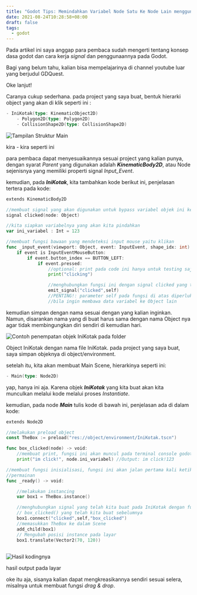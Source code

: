 ```yaml
---
title: "Godot Tips: Memindahkan Variabel Node Satu Ke Node Lain menggunakan Signal"
date: 2021-08-24T10:28:58+08:00
draft: false
tags: 
  - godot
---
```


Pada artikel ini saya anggap para pembaca sudah mengerti tentang konsep dasa godot dan cara kerja *signal* dan penggunaannya pada Godot.

Bagi yang belum tahu, kalian bisa mempelajarinya di channel youtube luar yang berjudul GDQuest.

Oke lanjut!

Caranya cukup sederhana.
pada project yang saya buat, bentuk hierarki object yang akan di klik seperti ini : 

```go
- IniKotak(type: KinematicObject2D)
	- Polygon2D(type: Polygon2D)
	- CollisionShape2D(type: CollisionShape2D)
```

![Tampilan Struktur Main](https://i.imgur.com/X9N5U3O.png)

kira - kira seperti ini

para pembaca dapat menyesuaikannya sesuai project yang kalian punya, dengan syarat *Parent* yang digunakan adalah ***KinematicBody2D***, atau Node sejenisnya yang memiliki properti signal *Input_Event*.

kemudian, pada ***IniKotak***, kita tambahkan kode berikut ini, penjelasan tertera pada kode:

```go
extends KinematicBody2D

//membuat signal yang akan digunakan untuk bypass variabel objek ini ke objek lain
signal clicked(node: Object)

//kita siapkan variabelnya yang akan kita pindahkan
var ini_variabel : Int = 123

//membuat fungsi bawaan yang mendeteksi input mouse yaitu klikan
func _input_event(viewport: Object, event: InputEvent, shape_idx: int) -> void:
	if event is InputEventMouseButton:
		if event.button_index == BUTTON_LEFT:
			if event.pressed:
				//optional: print pada code ini hanya untuk testing saja, boleh dihapus
				print("clicking")

				//menghubungkan fungsi ini dengan signal clicked yang telah kita buat.
				emit_signal("clicked",self) 
				//PENTING!: parameter self pada fungsi di atas diperlukan  
				//bila ingin membawa data variabel ke Object lain
```

kemudian simpan dengan nama sesuai dengan yang kalian inginkan. Namun, disarankan nama yang di buat harus sama dengan nama Object nya agar tidak membingungkan diri sendiri di kemudian hari.

![Contoh penempatan objek IniKotak pada folder](https://i.imgur.com/wmpORQW.png)

Object IniKotak dengan nama file IniKotak. pada project yang saya buat, saya simpan objeknya di object/environment. 

setelah itu, kita akan membuat Main Scene, hierarkinya seperti ini:

```go
- Main(type: Node2D)
```

yap, hanya ini aja. Karena objek ***IniKotak*** yang kita buat akan kita munculkan melalui kode melalui proses *Instantiate*.

kemudian, pada node ***Main*** tulis kode di bawah ini, penjelasan ada di dalam kode:

```go
extends Node2D

//melakukan preload object
const TheBox := preload("res://object/environment/IniKotak.tscn")

func box_clicked(node) -> void:
	//membuat print, fungsi ini akan muncul pada terminal console godot
	print("im click!", node.ini_variabel) //Output: im click!123

//membuat fungsi inisialisasi, fungsi ini akan jalan pertama kali ketika memulai 
//permainan
func _ready() -> void:

	//melakukan instancing
	var box1 = TheBox.instance()

	//menghubungkan signal yang telah kita buat pada IniKotak dengan fungsi
	// box_clicked() yang telah kita buat sebelumnya
	box1.connect("clicked",self,"box_clicked")
	//memasukkan TheBox ke dalam Scene
	add_child(box1)
	// Mengubah posisi instance pada layar
	box1.translate(Vector2(70, 120))
	
```

![Hasil kodingnya](https://i.imgur.com/gMYYfd9.png)

hasil output pada layar

oke itu aja, sisanya kalian dapat mengkreasikannya sendiri sesuai selera, misalnya untuk membuat fungsi *drag & drop*.